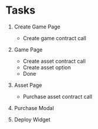 # Tasks

1. Create Game Page
   - Create game contract call
2. Game Page
   - Create asset contract call
   - Create asset option
   - Done
3. Asset Page
   - Purchase asset contract call
4. Purchase Modal

5. Deploy Widget
